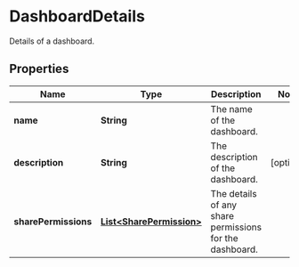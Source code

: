 

# DashboardDetails

Details of a dashboard.
## Properties

Name | Type | Description | Notes
------------ | ------------- | ------------- | -------------
**name** | **String** | The name of the dashboard. | 
**description** | **String** | The description of the dashboard. |  [optional]
**sharePermissions** | [**List&lt;SharePermission&gt;**](SharePermission.md) | The details of any share permissions for the dashboard. | 



